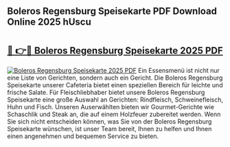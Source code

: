## Boleros Regensburg Speisekarte PDF Download Online 2025 hUscu

# <h2><a href="http://gcd3ell.nevu.top/?p=Boleros+Regensburg+Speisekarte">🔗 👉🔴 Boleros Regensburg Speisekarte 2025 PDF</a></h2>

[![Boleros Regensburg Speisekarte 2025 PDF](https://i.imgur.com/dBaPXMq.png)](http://gcd3ell.nevu.top/?p=Boleros+Regensburg+Speisekarte)
Ein Essensmenü ist nicht nur eine Liste von Gerichten, sondern auch ein Gericht. Die Boleros Regensburg Speisekarte unserer Cafeteria bietet einen speziellen Bereich für leichte und frische Salate. Für Fleischliebhaber bietet unsere Boleros Regensburg Speisekarte eine große Auswahl an Gerichten: Rindfleisch, Schweinefleisch, Huhn und Fisch. Unseren Auserwählten bieten wir Gourmet-Gerichte wie Schaschlik und Steak an, die auf einem Holzfeuer zubereitet werden. Wenn Sie sich nicht entscheiden können, was Sie von der Boleros Regensburg Speisekarte wünschen, ist unser Team bereit, Ihnen zu helfen und Ihnen einen angenehmen und bequemen Service zu bieten.
